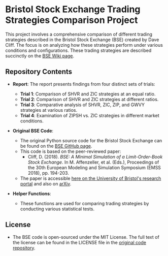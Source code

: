 # Bristol Stock Exchange Trading Strategies Comparison Project

This project involves a comprehensive comparison of different trading strategies described in the Bristol Stock Exchange (BSE) created by Dave Cliff. The focus is on analyzing how these strategies perform under various conditions and configurations. 
These trading strategies are described succinctly on the [BSE Wiki page](https://github.com/davecliff/BristolStockExchange/wiki).

## Repository Contents

- **Report**: The report presents findings from four distinct sets of trials:
  - **Trial 1**: Comparison of SHVR and ZIC strategies at an equal ratio.
  - **Trial 2**: Comparison of SHVR and ZIC strategies at different ratios.
  - **Trial 3**: Comparative analysis of SHVR, ZIC, ZIP, and GWVY strategies at various ratios.
  - **Trial 4**: Examination of ZIPSH vs. ZIC strategies in different market conditions.

- **Original BSE Code**: 
  - The original Python source code for the Bristol Stock Exchange can be found on the [BSE GitHub page](https://github.com/davecliff/BristolStockExchange).
  - This code is based on the peer-reviewed paper: 
    - Cliff, D. (2018). *BSE: A Minimal Simulation of a Limit-Order-Book Stock Exchange*. In M. Affenzeller, et al. (Eds.), Proceedings of the 30th European Modeling and Simulation Symposium (EMSS 2018), pp. 194-203.
  - The paper is accessible [here on the University of Bristol's research portal](https://research-information.bris.ac.uk/ws/portalfiles/portal/167944812/Cliff_i3M_CRC_formatted_repository.pdf) and also on [arXiv](https://arxiv.org/abs/1809.06027).

- **Helper Functions**: 
  - These functions are used for comparing trading strategies by conducting various statistical tests.

## License
- The BSE code is open-sourced under the MIT License. The full text of the license can be found in the LICENSE file in the [original code repository](https://github.com/davecliff/BristolStockExchange).
